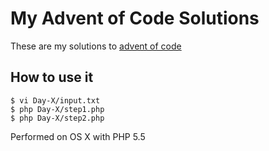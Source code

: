 My Advent of Code Solutions
===========================

These are my solutions to [advent of code](http://adventofcode.com/)

## How to use it ##

    $ vi Day-X/input.txt
    $ php Day-X/step1.php
    $ php Day-X/step2.php
    
Performed on OS X with PHP 5.5
